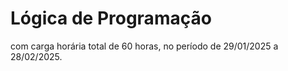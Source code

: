 # Lógica de Programação
com carga horária total de 60 horas, no período de 29/01/2025 a 28/02/2025.

